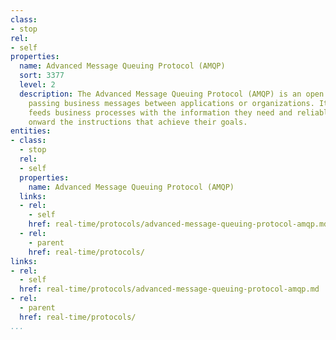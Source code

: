 ```yaml
---
class:
- stop
rel:
- self
properties:
  name: Advanced Message Queuing Protocol (AMQP)
  sort: 3377
  level: 2
  description: The Advanced Message Queuing Protocol (AMQP) is an open standard for
    passing business messages between applications or organizations. It connects systems,
    feeds business processes with the information they need and reliably transmits
    onward the instructions that achieve their goals.
entities:
- class:
  - stop
  rel:
  - self
  properties:
    name: Advanced Message Queuing Protocol (AMQP)
  links:
  - rel:
    - self
    href: real-time/protocols/advanced-message-queuing-protocol-amqp.md
  - rel:
    - parent
    href: real-time/protocols/
links:
- rel:
  - self
  href: real-time/protocols/advanced-message-queuing-protocol-amqp.md
- rel:
  - parent
  href: real-time/protocols/
...
```

